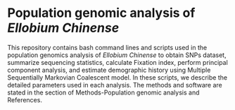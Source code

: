 # Population genomic analysis of *Ellobium Chinense*
This repository contains bash command lines and scripts used in the population genomics analysis of *Ellobium Chinense* to obtain SNPs dataset, summarize sequencing statistics, calculate Fixation index, perform principal component analysis, and estimate demographic history using Multiple Sequentially Markovian Coalescent model.
In these scripts, we describe the detailed parameters used in each analysis.
The methods and software are stated in the section of Methods-Population genomic analysis and References.
